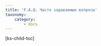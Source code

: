 ```yaml
---
title: 'F.A.Q. Часто задаваемые вопросы'
taxonomy:
    category:
        - docs
---
```


[ks-child-toc] 